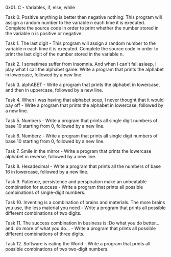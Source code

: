 0x01. C - Variables, if, else, while



Task 0. Positive anything is better than negative nothing: This program will assign a random number to the variable n each time it is executed. Complete the source code in order to print whether the number stored in the variable n is positive or negative.



Task 1. The last digit - This program will assign a random number to the variable n each time it is executed. Complete the source code in order to print the last digit of the number stored in the variable n.



Task 2. I sometimes suffer from insomnia. And when I can't fall asleep, I play what I call the alphabet game: Write a program that prints the alphabet in lowercase, followed by a new line.



Task 3. alphABET - Write a program that prints the alphabet in lowercase, and then in uppercase, followed by a new line.



Task 4. When I was having that alphabet soup, I never thought that it would pay off - Write a program that prints the alphabet in lowercase, followed by a new line.



Task 5. Numbers - Write a program that prints all single digit numbers of base 10 starting from 0, followed by a new line.



Task 6. Numberz - Write a program that prints all single digit numbers of base 10 starting from 0, followed by a new line.



Task 7. Smile in the mirror - Write a program that prints the lowercase alphabet in reverse, followed by a new line.



Task 8. Hexadecimal - Write a program that prints all the numbers of base 16 in lowercase, followed by a new line.



Task 9. Patience, persistence and perspiration make an unbeatable combination for success - Write a program that prints all possible combinations of single-digit numbers.



Task 10. Inventing is a combination of brains and materials. The more brains you use, the less material you need - Write a program that prints all possible different combinations of two digits.



Task 11. The success combination in business is: Do what you do better... and: do more of what you do... - Write a program that prints all possible different combinations of three digits.



Task 12. Software is eating the World - Write a program that prints all possible combinations of two two-digit numbers.

